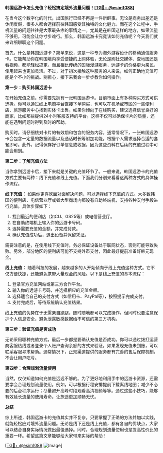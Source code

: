 **韩国远游卡怎么充值？轻松搞定境外流量问题！[[TG💪+ @esim1088](https://t.me/s/esim1088)]**

在当今这个数字化的时代，出国旅行已经不再是一件新鲜事。无论是商务出差还是休闲度假，很多人都会选择前往韩国感受其独特的文化魅力。而在这个过程中，手机流量的问题往往是大家最头疼的事情之一。尤其是在韩国这样的地方，如果流量不够用，可能会让你寸步难行。那么，韩国远游卡究竟该如何充值呢？今天我们就来详细聊聊这个问题。

首先，什么是韩国远游卡？简单来说，这是一种专为海外游客设计的移动通信服务卡。它能帮助你在韩国境内享受便捷的上网体验，无论是刷社交媒体、查地图还是看视频，都能轻松搞定。而且相比传统的国际漫游服务，远游卡的价格更为亲民，使用起来也更加灵活。不过，对于初次接触这种服务的人来说，如何正确地充值可能是个不小的挑战。别担心，接下来我会一步步教你如何操作。

**第一步：购买韩国远游卡**

在开始充值之前，你需要先拥有一张韩国远游卡。目前市面上有多种购买方式可供选择。你可以通过线上电商平台直接下单购买，也可以在机场或市区的一些便利店、旅游服务中心找到实体卡出售。如果你倾向于在线购买，建议选择信誉良好的商家，比如那些提供24小时客服支持的平台。这样不仅可以确保卡片的质量，还能在遇到问题时得到及时的帮助。

购买时，请仔细核对卡片的有效期和包含的服务内容。通常情况下，一张韩国远游卡会包含一定量的数据流量以及通话时长等附加功能。根据个人需求选择合适的套餐即可。此外，记得保存好订单信息或收据，因为这些资料在后续的充值过程中可能会用到。

**第二步：了解充值方法**

当你拿到远游卡后，接下来就是关键的充值环节了。一般来说，韩国远游卡的充值方式主要有两种：线下充值和线上充值。下面我们分别来看看这两种方式的具体操作流程。

**线下充值：**
如果你更喜欢面对面解决问题，可以选择线下充值的方式。大多数韩国的便利店、电信营业厅或者大型商场内都设有自助终端机，支持各种支付手段进行充值。具体步骤如下：

1. 找到最近的便利店（如CU、GS25等）或电信营业厅。
2. 在自助终端机上输入你的远游卡号码。
3. 选择需要充值的金额，并完成付款。
4. 确认充值成功后，退出设备并保留凭证。

需要注意的是，在使用线下充值时，务必保证设备处于联网状态，否则可能导致失败。另外，部分地区的便利店可能不支持外币支付，因此最好提前准备好韩元现金。

**线上充值：**
随着科技的发展，越来越多的人开始倾向于线上充值这种方式。它不仅方便快捷，还能避免携带大量现金的风险。以下是线上充值的基本流程：

1. 登录官方充值网站或第三方合作平台。
2. 输入你的远游卡号码，并选择相应的充值金额。
3. 选择适合自己的支付方式（如信用卡、PayPal等），按照提示完成支付。
4. 支付完成后，等待系统确认充值结果。

线上充值的优势在于无需亲自跑腿，随时随地都可以完成操作。但同时也要注意保护个人信息安全，避免泄露敏感数据给不可信的第三方机构。

**第三步：验证充值是否成功**

无论采用哪种充值方式，最后一步都是要确认充值是否成功。你可以通过拨打运营商客服热线或者登录个人账户查询余额的方式来验证。如果发现充值未到账，可以联系客服寻求帮助。通常情况下，正规渠道提供的服务都有完善的售后保障机制，不会让用户吃亏。

**第四步：合理规划流量使用**

当然，仅仅知道如何充值是远远不够的。为了更好地利用手中的远游卡资源，还需要学会合理规划流量使用。例如，可以根据行程安排提前下载离线地图；减少不必要的后台程序运行；尽量避开高峰时段观看高清视频等等。通过这些小技巧，能够有效延长流量的使用寿命，让旅途更加顺畅无忧。

**总结**

综上所述，韩国远游卡的充值其实并不复杂，只要掌握了正确的方法并加以实践，就能轻松应对境外流量问题。无论是线下还是线上充值，都有各自的优缺点，大家可以结合自身实际情况做出最佳选择。同时，合理规划流量使用也是提高性价比的重要一环。希望这篇文章能够给大家带来实际的帮助！

[[TG💪+ @esim1088](https://t.me/s/esim1088) ![Image](https://i.postimg.cc/4NQfJmqS/Snipaste-2025-05-13-00-14-12.png)]